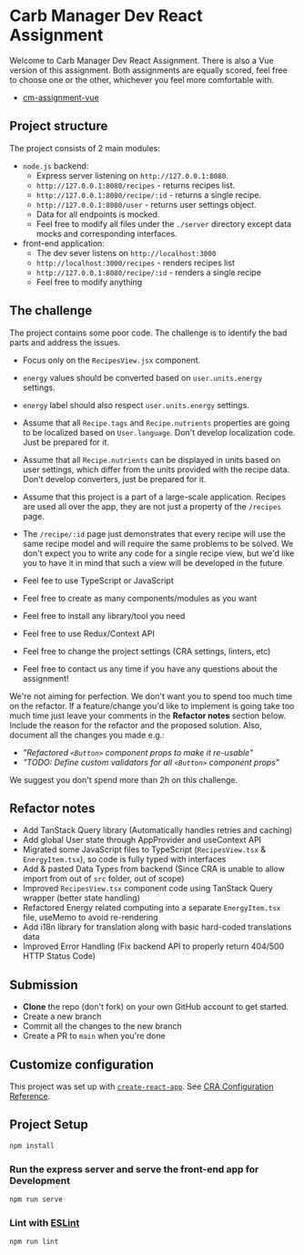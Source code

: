 # Carb Manager Dev React Assignment

Welcome to Carb Manager Dev React Assignment.
There is also a Vue version of this assignment. Both assignments are equally scored, feel free to choose one or the other, whichever you feel more comfortable with.

- [cm-assignment-vue](https://github.com/carb-manager/cm-assignment-vue)

## Project structure

The project consists of 2 main modules:

- `node.js` backend:
  - Express server listening on `http://127.0.0.1:8080`.
  - `http://127.0.0.1:8080/recipes` - returns recipes list.
  - `http://127.0.0.1:8080/recipe/:id` - returns a single recipe.
  - `http://127.0.0.1:8080/user` - returns user settings object.
  - Data for all endpoints is mocked.
  - Feel free to modify all files under the `./server` directory except data mocks and corresponding interfaces.
- front-end application:
  - The dev sever listens on `http://localhost:3000`
  - `http://localhost:3000/recipes` - renders recipes list
  - `http://127.0.0.1:8080/recipe/:id` - renders a single recipe
  - Feel free to modify anything

## The challenge

The project contains some poor code. The challenge is to identify the bad parts and address the issues.

- Focus only on the `RecipesView.jsx` component.
- `energy` values should be converted based on `user.units.energy` settings.
- `energy` label should also respect `user.units.energy` settings.
- Assume that all `Recipe.tags` and `Recipe.nutrients` properties are going to be localized based on `User.language`. Don't develop localization code. Just be prepared for it.
- Assume that all `Recipe.nutrients` can be displayed in units based on user settings, which differ from the units provided with the recipe data. Don't develop converters, just be prepared for it.
- Assume that this project is a part of a large-scale application. Recipes are used all over the app, they are not just a property of the `/recipes` page.

- The `/recipe/:id` page just demonstrates that every recipe will use the same recipe model and will require the same problems to be solved.
  We don't expect you to write any code for a single recipe view, but we'd like you to have it in mind that such a view will be developed in the future.
- Feel fee to use TypeScript or JavaScript
- Feel free to create as many components/modules as you want
- Feel free to install any library/tool you need
- Feel free to use Redux/Context API
- Feel free to change the project settings (CRA settings, linters, etc)
- Feel free to contact us any time if you have any questions about the assignment!

We're not aiming for perfection. We don't want you to spend too much time on the refactor.
If a feature/change you'd like to implement is going take too much time just leave your comments in the **Refactor notes** section below.
Include the reason for the refactor and the proposed solution. Also, document all the changes you made e.g.:

- _"Refactored `<Button>` component props to make it re-usable"_
- _"TODO: Define custom validators for all `<Button>` component props"_

We suggest you don't spend more than 2h on this challenge.

## Refactor notes

- Add TanStack Query library (Automatically handles retries and caching)
- Add global User state through AppProvider and useContext API
- Migrated some JavaScript files to TypeScript (`RecipesView.tsx` & `EnergyItem.tsx`), so code is fully typed with interfaces
- Add & pasted Data Types from backend (Since CRA is unable to allow import from out of `src` folder, out of scope)
- Improved `RecipesView.tsx` component code using TanStack Query wrapper (better state handling)
- Refactored Energy related computing into a separate `EnergyItem.tsx` file, useMemo to avoid re-rendering
- Add i18n library for translation along with basic hard-coded translations data
- Improved Error Handling (Fix backend API to properly return 404/500 HTTP Status Code)

## Submission

- **Clone** the repo (don't fork) on your own GitHub account to get started.
- Create a new branch
- Commit all the changes to the new branch
- Create a PR to `main` when you're done

## Customize configuration

This project was set up with [`create-react-app`](https://create-react-app.dev/).
See [CRA Configuration Reference](https://create-react-app.dev/docs/getting-started/).

## Project Setup

```sh
npm install
```

### Run the express server and serve the front-end app for Development

```sh
npm run serve
```

### Lint with [ESLint](https://eslint.org/)

```sh
npm run lint
```
